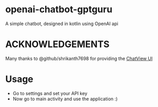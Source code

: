 # openai-chatbot-gptguru
A simple chatbot, designed in kotlin using OpenAI api

# ACKNOWLEDGEMENTS
Many thanks to @github/shrikanth7698 for providing the [ChatView UI](https://github.com/shrikanth7698/ChatView)

# Usage
- Go to settings and set your API key
- Now go to main activity and use the application :)
